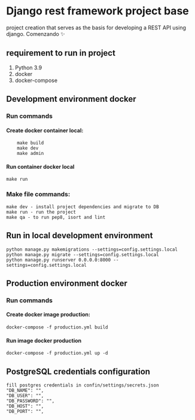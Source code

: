 #  Django rest framework project base

project creation that serves as the basis for developing a REST API using django.
Comenzando  :sparkles:
## requirement to run in project

 1. Python 3.9
 2. docker
 3. docker-compose

## Development environment docker
### Run commands
#### Create docker container local:
```
    make build
    make dev
    make admin
```
#### Run container docker local

    make run


### Make file commands:
```
make dev - install project dependencies and migrate to DB
make run - run the project
make qa - to run pep8, isort and lint
```
## Run in local development environment

	python manage.py makemigrations --settings=config.settings.local
    python manage.py migrate --settings=config.settings.local
    python manage.py runserver 0.0.0.0:8000 --settings=config.settings.local

## Production environment docker

### Run commands
#### Create docker image production:
	docker-compose -f production.yml build

#### Run image docker production
	docker-compose -f production.yml up -d

## PostgreSQL credentials configuration
```
fill postgres credentials in confin/settings/secrets.json
"DB_NAME": "",
"DB_USER": "",
"DB_PASSWORD": "",
"DB_HOST": "",
"DB_PORT": "",
```
